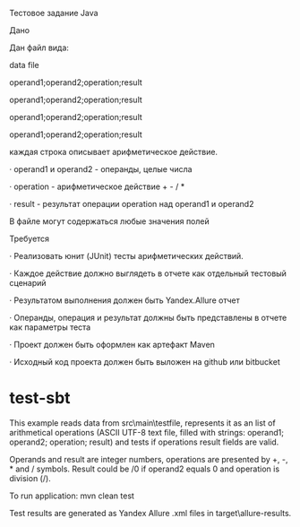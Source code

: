 Тестовое задание Java

Дано

Дан файл вида: 

data file

operand1;operand2;operation;result

operand1;operand2;operation;result

operand1;operand2;operation;result

operand1;operand2;operation;result

каждая строка описывает арифметическое действие. 

·        operand1 и operand2 - операнды, целые числа

·        operation - арифметическое действие + - / *

·        result - результат операции operation над operand1 и operand2

В файле могут содержаться любые значения полей

Требуется

·        Реализовать юнит (JUnit) тесты арифметических действий.

·         Каждое действие должно выглядеть в отчете как отдельный тестовый сценарий

·        Результатом выполнения должен быть Yandex.Allure отчет

·        Операнды, операция и результат должны быть представлены в отчете как параметры теста

·        Проект должен быть оформлен как артефакт Maven

·        Исходный код проекта должен быть выложен на github или bitbucket


# test-sbt
This example reads data from src\main\testfile, represents it as an list of arithmetical operations
(ASCII UTF-8 text file, filled with strings: operand1; operand2; operation; result) and tests if
operations result fields are valid.

Operands and result are integer numbers, operations are presented by +, -, * and / symbols.
Result could be /0 if operand2 equals 0 and operation is division (/).

To run application:
mvn clean test

Test results are generated as Yandex Allure .xml files in target\allure-results\.
